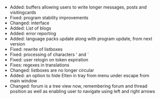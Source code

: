 - Added: buffers allowing users to write longer messages, posts and visitingcards
- Fixed: program stability improvements
- Changed: interface
- Added: List of blogs
- Added: error reporting
- Added: language packs update along with program update, from next version
- Fixed: rewrite of listboxes
- Fixed: processing of characters ' and `
- Fixed: user relogin on token expiration
- Fixes: regexes in translations
- Changed: listboxes are no longer circular
- Added: an option to hide Elten in tray from menu under escape from main window
- Changed: forum is a tree view now, remembering forum and thread position as well as enabling user to navigate using left and right arrows